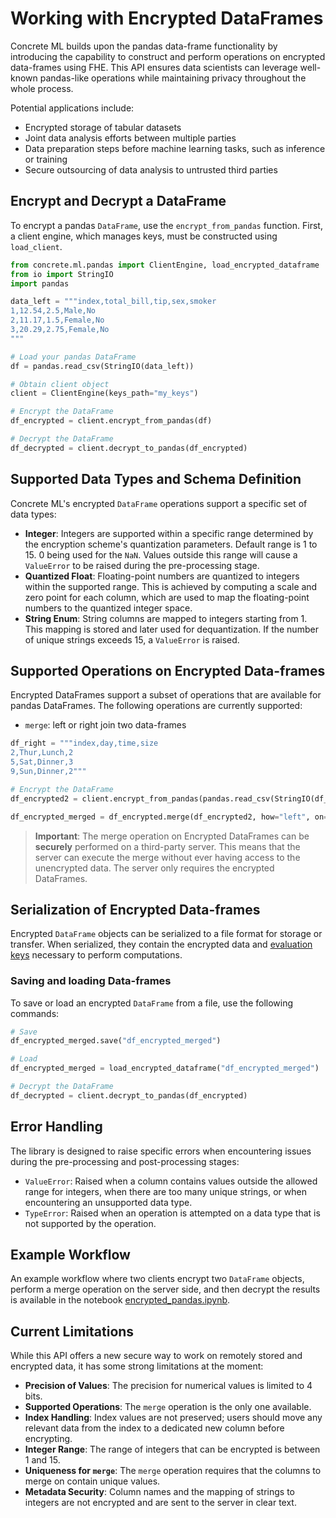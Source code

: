 # Working with Encrypted DataFrames

Concrete ML builds upon the pandas data-frame functionality by introducing the capability to construct and perform operations on encrypted data-frames using FHE. This API ensures data scientists can leverage well-known pandas-like operations while maintaining privacy throughout the whole process.

Potential applications include:

- Encrypted storage of tabular datasets
- Joint data analysis efforts between multiple parties
- Data preparation steps before machine learning tasks, such as inference or training
- Secure outsourcing of data analysis to untrusted third parties

## Encrypt and Decrypt a DataFrame

To encrypt a pandas `DataFrame`, use the `encrypt_from_pandas` function. First, a client engine, which manages keys, must be constructed using `load_client`.

```python
from concrete.ml.pandas import ClientEngine, load_encrypted_dataframe
from io import StringIO
import pandas

data_left = """index,total_bill,tip,sex,smoker
1,12.54,2.5,Male,No
2,11.17,1.5,Female,No
3,20.29,2.75,Female,No
"""

# Load your pandas DataFrame
df = pandas.read_csv(StringIO(data_left))

# Obtain client object
client = ClientEngine(keys_path="my_keys")

# Encrypt the DataFrame
df_encrypted = client.encrypt_from_pandas(df)

# Decrypt the DataFrame
df_decrypted = client.decrypt_to_pandas(df_encrypted)
```

## Supported Data Types and Schema Definition

Concrete ML's encrypted `DataFrame` operations support a specific set of data types:

- **Integer**:  Integers are supported within a specific range determined by the encryption scheme's quantization parameters. Default range is 1 to 15. 0 being used for the `NaN`. Values outside this range will cause a `ValueError` to be raised during the pre-processing stage.
- **Quantized Float**: Floating-point numbers are quantized to integers within the supported range. This is achieved by computing a scale and zero point for each column, which are used to map the floating-point numbers to the quantized integer space.
- **String Enum**: String columns are mapped to integers starting from 1. This mapping is stored and later used for dequantization. If the number of unique strings exceeds 15, a `ValueError` is raised.

## Supported Operations on Encrypted Data-frames

Encrypted DataFrames support a subset of operations that are available for pandas DataFrames. The following operations are currently supported:

- `merge`: left or right join two data-frames

<!--pytest-codeblocks:cont-->

```python
df_right = """index,day,time,size
2,Thur,Lunch,2
5,Sat,Dinner,3
9,Sun,Dinner,2"""

# Encrypt the DataFrame
df_encrypted2 = client.encrypt_from_pandas(pandas.read_csv(StringIO(df_right)))

df_encrypted_merged = df_encrypted.merge(df_encrypted2, how="left", on="index")
```

> **Important**: The merge operation on Encrypted DataFrames can be **securely** performed on a third-party server. This means that the server can execute the merge without ever having access to the unencrypted data. The server only requires the encrypted DataFrames.

## Serialization of Encrypted Data-frames

Encrypted `DataFrame` objects can be serialized to a file format for storage or transfer. When serialized, they contain the encrypted data and [evaluation keys](../getting-started/concepts.md#cryptography-concepts) necessary to perform computations.

### Saving and loading Data-frames

To save or load an encrypted `DataFrame` from a file, use the following commands:

<!--pytest-codeblocks:cont-->

```python
# Save
df_encrypted_merged.save("df_encrypted_merged")

# Load
df_encrypted_merged = load_encrypted_dataframe("df_encrypted_merged")

# Decrypt the DataFrame
df_decrypted = client.decrypt_to_pandas(df_encrypted)
```

## Error Handling

The library is designed to raise specific errors when encountering issues during the pre-processing and post-processing stages:

- `ValueError`: Raised when a column contains values outside the allowed range for integers, when there are too many unique strings, or when encountering an unsupported data type.
- `TypeError`: Raised when an operation is attempted on a data type that is not supported by the operation.

## Example Workflow

An example workflow where two clients encrypt two `DataFrame` objects, perform a merge operation on the server side, and then decrypt the results is available in the notebook [encrypted_pandas.ipynb](concrete-ml/use_case_examples/dataframe/encrypted_pandas.ipynb).

## Current Limitations

While this API offers a new secure way to work on remotely stored and encrypted data, it has some strong limitations at the moment:

- **Precision of Values**: The precision for numerical values is limited to 4 bits.
- **Supported Operations**: The `merge` operation is the only one available.
- **Index Handling**: Index values are not preserved; users should move any relevant data from the index to a dedicated new column before encrypting.
- **Integer Range**: The range of integers that can be encrypted is between 1 and 15.
- **Uniqueness for `merge`**: The `merge` operation requires that the columns to merge on contain unique values.
- **Metadata Security**: Column names and the mapping of strings to integers are not encrypted and are sent to the server in clear text.
